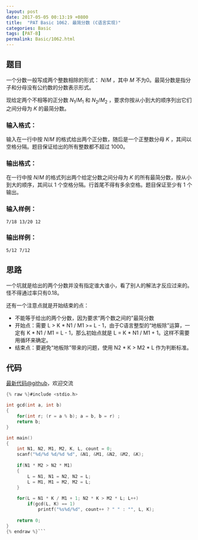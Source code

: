 ```yaml
---
layout: post
date: 2017-05-05 00:13:19 +0800
title:  "PAT Basic 1062. 最简分数 (C语言实现)"
categories: Basic
tags: [PAT-B]
permalink: Basic/1062.html
---
```


## 题目

一个分数一般写成两个整数相除的形式： $N/M$ ，其中 $M$ 不为0。最简分数是指分子和分母没有公约数的分数表示形式。

现给定两个不相等的正分数 $N_1/M_1$ 和 $N_2/M_2$ ，要求你按从小到大的顺序列出它们之间分母为 $K$ 的最简分数。

### 输入格式：

输入在一行中按 $N/M$ 的格式给出两个正分数，随后是一个正整数分母 $K$ ，其间以空格分隔。题目保证给出的所有整数都不超过 1000。

### 输出格式：

在一行中按 $N/M$ 的格式列出两个给定分数之间分母为 $K$ 的所有最简分数，按从小到大的顺序，其间以 1
个空格分隔。行首尾不得有多余空格。题目保证至少有 1 个输出。

### 输入样例：

    
    
    7/18 13/20 12
    

### 输出样例：

    
    
    5/12 7/12
    



## 思路

一个坑就是给出的两个分数并没有指定谁大谁小，看了别人的解法才反应过来的。怪不得通过率只有0.18。

还有一个注意点就是开始结束的点：
- 不能等于给出的两个分数，因为要求“两个数之间的”最简分数
- 开始点：需要 L > K \* N1 / M1 >= L - 1，由于C语言整型的“地板除”运算，一定有 K \* N1 / M1 = L - 1，那么初始点就是 L = K \* N1 / M1 + 1。这样不需要用循环来确定。
- 结束点：要避免“地板除”带来的问题，使用 N2 \* K > M2 \* L 作为判断标准。

## 代码

[最新代码@github](https://github.com/OliverLew/PAT/blob/master/PATBasic/1062.c)，欢迎交流
```c
{% raw %}#include <stdio.h>

int gcd(int a, int b)
{
    for(int r; (r = a % b); a = b, b = r) ;
    return b;
}

int main()
{
    int N1, N2, M1, M2, K, L, count = 0;
    scanf("%d/%d %d/%d %d", &N1, &M1, &N2, &M2, &K);
    
    if(N1 * M2 > N2 * M1)
    {
        L = N1, N1 = N2, N2 = L;
        L = M1, M1 = M2, M2 = L;
    }
    
    for(L = N1 * K / M1 + 1; N2 * K > M2 * L; L++)  
        if(gcd(L, K) == 1)
            printf("%s%d/%d", count++ ? " " : "", L, K);
            
    return 0;
}
{% endraw %}```